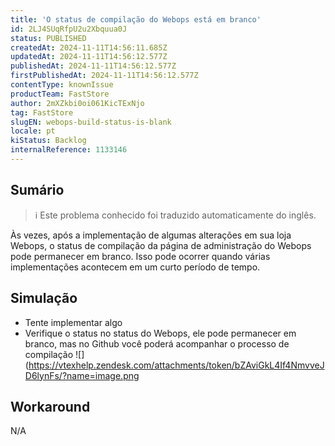 ```yaml
---
title: 'O status de compilação do Webops está em branco'
id: 2LJ4SUqRfpU2u2Xbquua0J
status: PUBLISHED
createdAt: 2024-11-11T14:56:11.685Z
updatedAt: 2024-11-11T14:56:12.577Z
publishedAt: 2024-11-11T14:56:12.577Z
firstPublishedAt: 2024-11-11T14:56:12.577Z
contentType: knownIssue
productTeam: FastStore
author: 2mXZkbi0oi061KicTExNjo
tag: FastStore
slugEN: webops-build-status-is-blank
locale: pt
kiStatus: Backlog
internalReference: 1133146
---
```


## Sumário

>ℹ️ Este problema conhecido foi traduzido automaticamente do inglês.


Às vezes, após a implementação de algumas alterações em sua loja Webops, o status de compilação da página de administração do Webops pode permanecer em branco. Isso pode ocorrer quando várias implementações acontecem em um curto período de tempo.

## Simulação



- Tente implementar algo
- Verifique o status no status do Webops, ele pode permanecer em branco, mas no Github você poderá acompanhar o processo de compilação
 ![](https://vtexhelp.zendesk.com/attachments/token/bZAviGkL4If4NmvveJD6lynFs/?name=image.png

## Workaround


N/A





